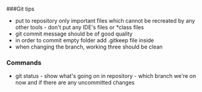 ###Git tips
- put to repository only important files which cannot be recreated by any other tools - don't put any IDE's files or *class files 
- git commit message should be of good quality
- in order to commit empty folder add .gitkeep file inside
- when changing the branch, working three should be clean

### Commands
- git status - show what's going on in repository - which branch we're on now and if there are any uncommitted changes
 
